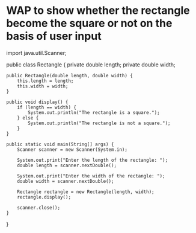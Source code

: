 # WAP to show whether the rectangle become the square or not on the basis of user input

import java.util.Scanner;

public class Rectangle {
    private double length;
    private double width;

    public Rectangle(double length, double width) {
        this.length = length;
        this.width = width;
    }

    public void display() {
        if (length == width) {
            System.out.println("The rectangle is a square.");
        } else {
            System.out.println("The rectangle is not a square.");
        }
    }

    public static void main(String[] args) {
        Scanner scanner = new Scanner(System.in);

        System.out.print("Enter the length of the rectangle: ");
        double length = scanner.nextDouble();

        System.out.print("Enter the width of the rectangle: ");
        double width = scanner.nextDouble();

        Rectangle rectangle = new Rectangle(length, width);
        rectangle.display();

        scanner.close();
    }
}
